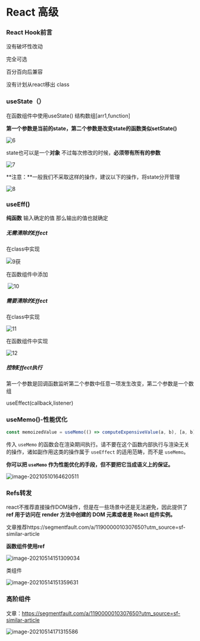 # React 高级

### React Hook前言

没有破坏性改动

完全可选

百分百向后兼容

没有计划从react移出 class

### useState（）

在函数组件中使用useState()  结构数组[arr1,function]

**第一个参数是当前的state，第二个参数是改变state的函数类似setState()**

![6](C:\Users\岑岑\Desktop\笔记\图片\6.PNG)

state也可以是一个**对象** 不过每次修改的时候，**必须带有所有的参数**

![7](C:\Users\岑岑\Desktop\笔记\图片\7.PNG)

**注意：**一般我们不采取这样的操作，建议以下的操作，将state分开管理

![8](C:\Users\岑岑\Desktop\笔记\图片\8.PNG)



### useEff()

**纯函数** 输入确定的值 那么输出的值也就确定

##### 无需清除的Effect

在class中实现

![9获](C:\Users\岑岑\Desktop\笔记\图片\9获.PNG)

在函数组件中添加

​	![10](C:\Users\岑岑\Desktop\笔记\图片\10.PNG)

##### 需要清除的Effect

在class中实现

![11](C:\Users\岑岑\Desktop\笔记\图片\11.PNG)

在函数组件中实现

![12](C:\Users\岑岑\Desktop\笔记\图片\12.PNG)

##### 控制Effect执行

第一个参数是回调函数监听第二个参数中任意一项发生改变，第二个参数是一个数组

useEffect(callback,listener)

### useMemo()-性能优化

```javascript
const memoizedValue = useMemo(() => computeExpensiveValue(a, b), [a, b]);
```

传入 `useMemo` 的函数会在渲染期间执行。请不要在这个函数内部执行与渲染无关的操作，诸如副作用这类的操作属于 `useEffect` 的适用范畴，而不是 `useMemo`。

**你可以把 `useMemo` 作为性能优化的手段，但不要把它当成语义上的保证。**

![image-20210510164620511](C:\Users\岑岑\AppData\Roaming\Typora\typora-user-images\image-20210510164620511.png)

### Refs转发

react不推荐直接操作DOM操作，但是在一些场景中还是无法避免，因此提供了 **ref 用于访问在 render 方法中创建的 DOM 元素或者是 React 组件实例。**

文章推荐https://segmentfault.com/a/1190000010307650?utm_source=sf-similar-article

**函数组件使用ref**

![image-20210514151309034](C:\Users\岑岑\AppData\Roaming\Typora\typora-user-images\image-20210514151309034.png)

类组件

![image-20210514151359631](C:\Users\岑岑\AppData\Roaming\Typora\typora-user-images\image-20210514151359631.png)



### 高阶组件

文章：https://segmentfault.com/a/1190000010307650?utm_source=sf-similar-article

![image-20210514171315586](C:\Users\岑岑\AppData\Roaming\Typora\typora-user-images\image-20210514171315586.png)

